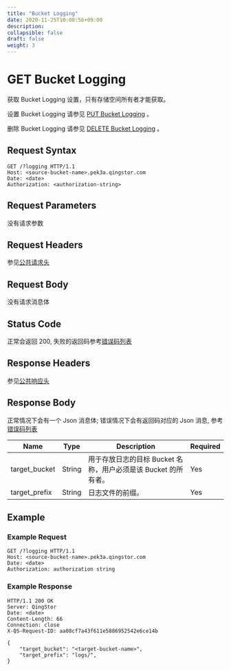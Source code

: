 ```yaml
---
title: "Bucket Logging"
date: 2020-11-25T10:08:56+09:00
description:
collapsible: false
draft: false
weight: 3
---
```


# GET Bucket Logging

获取 Bucket Logging 设置，只有存储空间所有者才能获取。

设置 Bucket Logging 请参见 [PUT Bucket Logging](../put_logging) 。

删除 Bucket Logging 请参见 [DELETE Bucket Logging](../delete_logging) 。

## Request Syntax

```http
GET /?logging HTTP/1.1
Host: <source-bucket-name>.pek3a.qingstor.com
Date: <date>
Authorization: <authorization-string>
```

## Request Parameters

没有请求参数

## Request Headers

参见[公共请求头](../../common/common_header.html#请求头字段-request-header)

## Request Body

没有请求消息体

## Status Code

正常会返回 200,  失败的返回码参考[错误码列表](../common/error_code.html)

## Response Headers

参见[公共响应头](../../common/common_header.html#响应头字段-request-header)

## Response Body

正常情况下会有一个 Json 消息体; 错误情况下会有返回码对应的 Json 消息, 参考[错误码列表](../common/error_code.html)

| Name | Type | Description | Required |
| - | - | - | - |
| target_bucket | String | 用于存放日志的目标 Bucket 名称，用户必须是该 Bucket 的所有者。 |  Yes |
| target_prefix | String | 日志文件的前缀。 | Yes |

## Example

### Example Request

```http
GET /?logging HTTP/1.1
Host: <source-bucket-name>.pek3a.qingstor.com
Date: <date>
Authorization: authorization string
```

### Example Response

```http
HTTP/1.1 200 OK
Server: QingStor
Date: <date>
Content-Length: 66
Connection: close
X-QS-Request-ID: aa08cf7a43f611e5886952542e6ce14b

{
    "target_bucket": "<target-bucket-name>",
    "target_prefix": "logs/",
}
```
